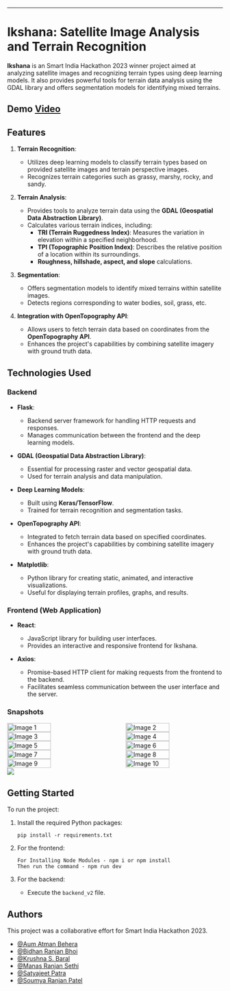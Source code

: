 ---
 
# Ikshana: Satellite Image Analysis and Terrain Recognition
 
 
**Ikshana** is an Smart India Hackathon 2023 winner project aimed at analyzing satellite images and recognizing terrain types using deep learning models. It also provides powerful tools for terrain data analysis using the GDAL library and offers segmentation models for identifying mixed terrains.

## Demo [Video](https://youtu.be/8rG08_x84kA)
 
## Features
 
1. **Terrain Recognition**:
   - Utilizes deep learning models to classify terrain types based on provided satellite images and terrain perspective images.
   - Recognizes terrain categories such as grassy, marshy, rocky, and sandy.
 
2. **Terrain Analysis**:
   - Provides tools to analyze terrain data using the **GDAL (Geospatial Data Abstraction Library)**.
   - Calculates various terrain indices, including:
     - **TRI (Terrain Ruggedness Index)**: Measures the variation in elevation within a specified neighborhood.
     - **TPI (Topographic Position Index)**: Describes the relative position of a location within its surroundings.
     - **Roughness, hillshade, aspect, and slope** calculations.
 
3. **Segmentation**:
   - Offers segmentation models to identify mixed terrains within satellite images.
   - Detects regions corresponding to water bodies, soil, grass, etc.
 
4. **Integration with OpenTopography API**:
   - Allows users to fetch terrain data based on coordinates from the **OpenTopography API**.
   - Enhances the project's capabilities by combining satellite imagery with ground truth data.
 
## Technologies Used
 
### Backend
 
- **Flask**:
  - Backend server framework for handling HTTP requests and responses.
  - Manages communication between the frontend and the deep learning models.
 
- **GDAL (Geospatial Data Abstraction Library)**:
  - Essential for processing raster and vector geospatial data.
  - Used for terrain analysis and data manipulation.
 
- **Deep Learning Models**:
  - Built using **Keras/TensorFlow**.
  - Trained for terrain recognition and segmentation tasks.
 
- **OpenTopography API**:
  - Integrated to fetch terrain data based on specified coordinates.
  - Enhances the project's capabilities by combining satellite imagery with ground truth data.
 
- **Matplotlib**:
  - Python library for creating static, animated, and interactive visualizations.
  - Useful for displaying terrain profiles, graphs, and results.
 
### Frontend (Web Application)
 
- **React**:
  - JavaScript library for building user interfaces.
  - Provides an interactive and responsive frontend for Ikshana.
 
- **Axios**:
  - Promise-based HTTP client for making requests from the frontend to the backend.
  - Facilitates seamless communication between the user interface and the server.
 
### Snapshots

<div style="display: flex; justify-content: space-between;">
    <img src="https://github.com/patelsoumyaranjan04/Ikshana/blob/a389441db9e84910b53ff546f1239a53af58ba62/Snapshots/S1.jpeg" alt="Image 1" style="width: 45%;">
    <img src="https://github.com/patelsoumyaranjan04/Ikshana/blob/a389441db9e84910b53ff546f1239a53af58ba62/Snapshots/S2.jpeg" alt="Image 2" style="width: 45%;">
</div>

<div style="display: flex; justify-content: space-between;">
    <img src="https://github.com/patelsoumyaranjan04/Ikshana/blob/a389441db9e84910b53ff546f1239a53af58ba62/Snapshots/S3.jpeg" alt="Image 3" style="width: 45%;">
    <img src="https://github.com/patelsoumyaranjan04/Ikshana/blob/a389441db9e84910b53ff546f1239a53af58ba62/Snapshots/S4.jpeg" alt="Image 4" style="width: 45%;">
</div>

<div style="display: flex; justify-content: space-between;">
    <img src="https://github.com/patelsoumyaranjan04/Ikshana/blob/a389441db9e84910b53ff546f1239a53af58ba62/Snapshots/S5.jpeg" alt="Image 5" style="width: 45%;">
    <img src="https://github.com/patelsoumyaranjan04/Ikshana/blob/a389441db9e84910b53ff546f1239a53af58ba62/Snapshots/S6.jpeg" alt="Image 6" style="width: 45%;">
</div>

<div style="display: flex; justify-content: space-between;">
    <img src="https://github.com/patelsoumyaranjan04/Ikshana/blob/a389441db9e84910b53ff546f1239a53af58ba62/Snapshots/S7.jpeg" alt="Image 7" style="width: 45%;">
    <img src="https://github.com/patelsoumyaranjan04/Ikshana/blob/a389441db9e84910b53ff546f1239a53af58ba62/Snapshots/S8.jpeg" alt="Image 8" style="width: 45%;">
</div>

<div style="display: flex; justify-content: space-between;">
    <img src="https://github.com/patelsoumyaranjan04/Ikshana/blob/a389441db9e84910b53ff546f1239a53af58ba62/Snapshots/S9.jpeg" alt="Image 9" style="width: 45%;">
    <img src="https://github.com/patelsoumyaranjan04/Ikshana/blob/a389441db9e84910b53ff546f1239a53af58ba62/Snapshots/S10.jpeg" alt="Image 10" style="width: 45%;">
</div>


<img src="https://github.com/patelsoumyaranjan04/Ikshana/blob/a389441db9e84910b53ff546f1239a53af58ba62/Snapshots/S11.jpeg">
 
## Getting Started
 
To run the project:
 
1. Install the required Python packages:
   ```
   pip install -r requirements.txt
   ```
 
2. For the frontend:
   ```
   For Installing Node Modules - npm i or npm install
   Then run the command - npm run dev
   ```
 
3. For the backend:
   - Execute the `backend_v2` file.
  
 ## Authors
This project was a collaborative effort for Smart India Hackathon 2023.

- [@Aum Atman Behera](https://github.com/678aum)
- [@Bidhan Ranjan Bhoi](https://github.com/777BRB)
- [@Krushna S. Baral](https://github.com/krishnasbaral)
- [@Manas Ranjan Sethi](https://github.com/Manas2k3)
- [@Satyajeet Patra](https://github.com/SatyajeetPatra-11)
- [@Soumya Ranjan Patel](https://www.github.com/patelsoumyaranjan04)
 
